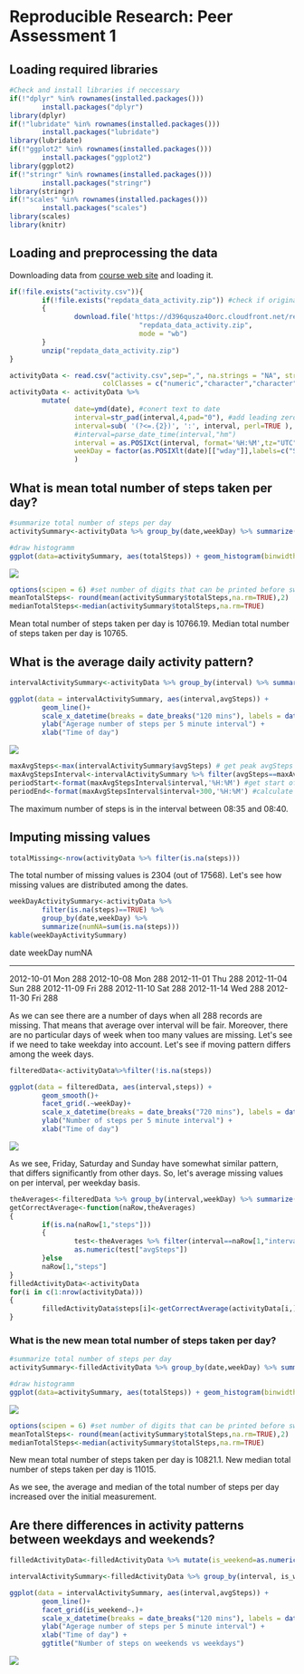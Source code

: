 # Reproducible Research: Peer Assessment 1

## Loading required libraries

```r
#Check and install libraries if neccessary
if(!"dplyr" %in% rownames(installed.packages()))
        install.packages("dplyr")
library(dplyr)
if(!"lubridate" %in% rownames(installed.packages()))
        install.packages("lubridate")
library(lubridate)
if(!"ggplot2" %in% rownames(installed.packages()))
        install.packages("ggplot2")
library(ggplot2)
if(!"stringr" %in% rownames(installed.packages()))
        install.packages("stringr")
library(stringr)
if(!"scales" %in% rownames(installed.packages()))
        install.packages("scales")
library(scales)
library(knitr)
```

## Loading and preprocessing the data
Downloading data from [course web site]('https://d396qusza40orc.cloudfront.net/repdata%2Fdata%2Factivity.zip) and loading it.  


```r
if(!file.exists("activity.csv")){
        if(!file.exists("repdata_data_activity.zip")) #check if original file is already downloaded
        {
                download.file('https://d396qusza40orc.cloudfront.net/repdata%2Fdata%2Factivity.zip', 
                                "repdata_data_activity.zip", 
                                mode = "wb")
        }
        unzip("repdata_data_activity.zip")
}

activityData <- read.csv("activity.csv",sep=",", na.strings = "NA", stringsAsFactors = FALSE, 
                       colClasses = c("numeric","character","character"))
activityData <- activityData %>%
        mutate(
                date=ymd(date), #conert text to date
                interval=str_pad(interval,4,pad="0"), #add leading zeroes to interval (hours or minutes)
                interval=sub( '(?<=.{2})', ':', interval, perl=TRUE ), #insert separator between hours and minutes
                #interval=parse_date_time(interval,"hm")
                interval = as.POSIXct(interval, format='%H:%M',tz="UTC"),
                weekDay = factor(as.POSIXlt(date)[["wday"]],labels=c("Sun","Mon","Tue","Wed","Thu","Fri","Sat"))
                )
```

## What is mean total number of steps taken per day?

```r
#summarize total number of steps per day
activitySummary<-activityData %>% group_by(date,weekDay) %>% summarize(totalSteps=sum(steps),numNA=sum(is.na(steps)))

#draw histogramm
ggplot(data=activitySummary, aes(totalSteps)) + geom_histogram(binwidth=1000) + ggtitle("Histogram of total number of steps per day")
```

![](PA1_template_files/figure-html/unnamed-chunk-3-1.png) 

```r
options(scipen = 6) #set number of digits that can be printed before switching to scientific notation.
meanTotalSteps<- round(mean(activitySummary$totalSteps,na.rm=TRUE),2)
medianTotalSteps<-median(activitySummary$totalSteps,na.rm=TRUE)
```

Mean total number of steps taken per day is 10766.19.
Median total number of steps taken per day is 10765.


## What is the average daily activity pattern?

```r
intervalActivitySummary<-activityData %>% group_by(interval) %>% summarize(avgSteps=mean(steps,na.rm=TRUE), numNA=sum(is.na(steps)))

ggplot(data = intervalActivitySummary, aes(interval,avgSteps)) +
        geom_line()+ 
        scale_x_datetime(breaks = date_breaks("120 mins"), labels = date_format("%H:%M")) +
        ylab("Agerage number of steps per 5 minute interval") +
        xlab("Time of day")
```

![](PA1_template_files/figure-html/unnamed-chunk-4-1.png) 

```r
maxAvgSteps<-max(intervalActivitySummary$avgSteps) # get peak avgSteps value
maxAvgStepsInterval<-intervalActivitySummary %>% filter(avgSteps==maxAvgSteps) #find peak interval
periodStart<-format(maxAvgStepsInterval$interval,'%H:%M') #get start of period
periodEnd<-format(maxAvgStepsInterval$interval+300,'%H:%M') #calculate end of period
```

The maximum number of steps is in the interval between 08:35 and 08:40.  

## Imputing missing values

```r
totalMissing<-nrow(activityData %>% filter(is.na(steps)))
```
The total number of missing values is 2304 (out of 17568).
Let's see how missing values are distributed among the dates.


```r
weekDayActivitySummary<-activityData %>% 
        filter(is.na(steps)==TRUE) %>% 
        group_by(date,weekDay) %>%
        summarize(numNA=sum(is.na(steps)))
kable(weekDayActivitySummary)
```



date         weekDay    numNA
-----------  --------  ------
2012-10-01   Mon          288
2012-10-08   Mon          288
2012-11-01   Thu          288
2012-11-04   Sun          288
2012-11-09   Fri          288
2012-11-10   Sat          288
2012-11-14   Wed          288
2012-11-30   Fri          288

As we can see there are a number of days when all 288 records are missing. That means that average over interval will be fair. 
Moreover, there are no particular days of week when too many values are missing. Let's see if we need to take weekday into account. Let's see if moving pattern differs among the week days.  

```r
filteredData<-activityData%>%filter(!is.na(steps))

ggplot(data = filteredData, aes(interval,steps)) +
        geom_smooth()+ 
        facet_grid(.~weekDay)+
        scale_x_datetime(breaks = date_breaks("720 mins"), labels = date_format("%H:%M")) +
        ylab("Number of steps per 5 minute interval") +
        xlab("Time of day")
```

![](PA1_template_files/figure-html/unnamed-chunk-7-1.png) 

As we see, Friday, Saturday and Sunday have somewhat similar pattern, that differs significantly from other days.
So, let's average missing values on per interval, per weekday basis.

```r
theAverages<-filteredData %>% group_by(interval,weekDay) %>% summarize(avgSteps=round(mean(steps)))%>%ungroup()
getCorrectAverage<-function(naRow,theAverages)
{
        if(is.na(naRow[1,"steps"]))
        {
                test<-theAverages %>% filter(interval==naRow[1,"interval"], weekDay==naRow[1,"weekDay"])%>%select(avgSteps)
                as.numeric(test["avgSteps"])
        }else 
        naRow[1,"steps"]
}
filledActivityData<-activityData
for(i in c(1:nrow(activityData)))
{
        filledActivityData$steps[i]<-getCorrectAverage(activityData[i,],theAverages)
}
```


### What is the new mean total number of steps taken per day?

```r
#summarize total number of steps per day
activitySummary<-filledActivityData %>% group_by(date,weekDay) %>% summarize(totalSteps=sum(steps),numNA=sum(is.na(steps)))

#draw histogramm
ggplot(data=activitySummary, aes(totalSteps)) + geom_histogram(binwidth=1000) + ggtitle("Histogram of total number of steps per day")
```

![](PA1_template_files/figure-html/unnamed-chunk-9-1.png) 

```r
options(scipen = 6) #set number of digits that can be printed before switching to scientific notation.
meanTotalSteps<- round(mean(activitySummary$totalSteps,na.rm=TRUE),2)
medianTotalSteps<-median(activitySummary$totalSteps,na.rm=TRUE)
```

New mean total number of steps taken per day is 10821.1.
New median total number of steps taken per day is 11015.

As we see, the average and median of the total number of steps per day increased over the initial measurement.

## Are there differences in activity patterns between weekdays and weekends?

```r
filledActivityData<-filledActivityData %>% mutate(is_weekend=as.numeric(weekDay=='Sat'|weekDay=='Sun'),is_weekend=factor(is_weekend,labels=c("weekend","weekday")))

intervalActivitySummary<-filledActivityData %>% group_by(interval, is_weekend) %>% summarize(avgSteps=mean(steps,na.rm=TRUE), numNA=sum(is.na(steps)))

ggplot(data = intervalActivitySummary, aes(interval,avgSteps)) +
        geom_line()+ 
        facet_grid(is_weekend~.)+
        scale_x_datetime(breaks = date_breaks("120 mins"), labels = date_format("%H:%M")) +
        ylab("Agerage number of steps per 5 minute interval") +
        xlab("Time of day") +
        ggtitle("Number of steps on weekends vs weekdays")
```

![](PA1_template_files/figure-html/unnamed-chunk-10-1.png) 

